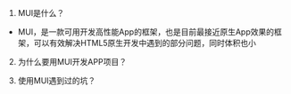 
1. MUI是什么？

* MUI，是一款可用开发高性能App的框架，也是目前最接近原生App效果的框架，可以有效解决HTML5原生开发中遇到的部分问题，同时体积也小


2. 为什么要用MUI开发APP项目？

3. 使用MUI遇到过的坑？